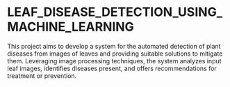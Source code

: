 # LEAF_DISEASE_DETECTION_USING_MACHINE_LEARNING
This project aims to develop a system for the automated detection of plant diseases from images of leaves and providing suitable solutions to mitigate them. Leveraging image processing techniques, the system analyzes input leaf images, identifies diseases present, and offers recommendations for treatment or prevention.
